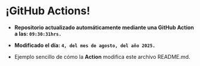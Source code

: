 # ¡GitHub Actions!
* **Repositorio actualizado automáticamente mediante una GitHub Action a las: `09:30:31hrs.`**
* **Modificado el día: `4, del mes de agosto, del año 2025.`**

* Ejemplo sencillo de cómo la **Action** modifica este archivo README.md.
